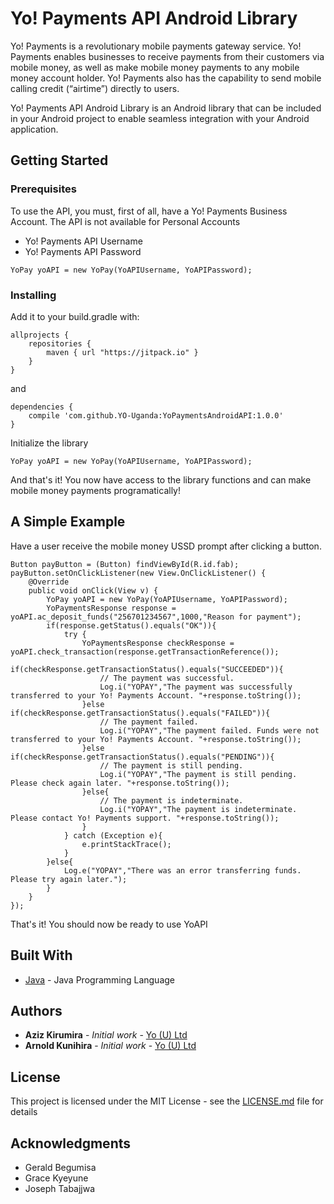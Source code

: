 # Yo! Payments API Android Library

Yo! Payments is a revolutionary mobile payments gateway service. Yo! Payments enables businesses to receive payments from their customers via mobile money, as well as make mobile money payments to any mobile money account holder. Yo! Payments also has the capability to send mobile calling credit (“airtime”) directly to users. 

Yo! Payments API Android Library is an Android library that can be included in your Android project to enable seamless integration with your Android application.

## Getting Started

### Prerequisites

To use the API, you must, first of all, have a Yo! Payments Business Account. The API is not available for Personal Accounts

* Yo! Payments API Username
* Yo! Payments API Password

```
YoPay yoAPI = new YoPay(YoAPIUsername, YoAPIPassword);
```

### Installing

Add it to your build.gradle with:

```
allprojects {
    repositories {
        maven { url "https://jitpack.io" }
    }
}
```

and

```
dependencies {
    compile 'com.github.YO-Uganda:YoPaymentsAndroidAPI:1.0.0'
}
```
Initialize the library

```
YoPay yoAPI = new YoPay(YoAPIUsername, YoAPIPassword);
```

And that's it! You now have access to the library functions and can make mobile money payments programatically!


## A Simple Example

Have a user receive the mobile money USSD prompt after clicking a button.

```
Button payButton = (Button) findViewById(R.id.fab);
payButton.setOnClickListener(new View.OnClickListener() {
    @Override
    public void onClick(View v) {
        YoPay yoAPI = new YoPay(YoAPIUsername, YoAPIPassword);
        YoPaymentsResponse response = yoAPI.ac_deposit_funds("256701234567",1000,"Reason for payment");
        if(response.getStatus().equals("OK")){
            try {
                YoPaymentsResponse checkResponse = yoAPI.check_transaction(response.getTransactionReference());
                if(checkResponse.getTransactionStatus().equals("SUCCEEDED")){
                    // The payment was successful.
                    Log.i("YOPAY","The payment was successfully transferred to your Yo! Payments Account. "+response.toString());
                }else if(checkResponse.getTransactionStatus().equals("FAILED")){
                    // The payment failed.
                    Log.i("YOPAY","The payment failed. Funds were not transferred to your Yo! Payments Account. "+response.toString());
                }else if(checkResponse.getTransactionStatus().equals("PENDING")){
                    // The payment is still pending.
                    Log.i("YOPAY","The payment is still pending. Please check again later. "+response.toString());
                }else{
                    // The payment is indeterminate.
                    Log.i("YOPAY","The payment is indeterminate. Please contact Yo! Payments support. "+response.toString());
                }
            } catch (Exception e){
                e.printStackTrace();
            }
        }else{
            Log.e("YOPAY","There was an error transferring funds. Please try again later.");
        }
    }
});
```

That's it! You should now be ready to use YoAPI

## Built With

* [Java](https://www.oracle.com/java/index.html) - Java Programming Language

## Authors

* **Aziz Kirumira** - *Initial work* - [Yo (U) Ltd](https://github.com/YO-Uganda)
* **Arnold Kunihira** - *Initial work* - [Yo (U) Ltd](https://github.com/YO-Uganda)

## License

This project is licensed under the MIT License - see the [LICENSE.md](LICENSE.md) file for details

## Acknowledgments

* Gerald Begumisa
* Grace Kyeyune
* Joseph Tabajjwa

